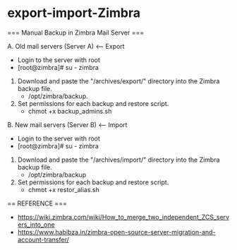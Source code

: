 # export-import-Zimbra

=== Manual Backup in Zimbra Mail Server ===

A. Old mail servers (Server A) <-- Export
  - Login to the server with root
  - [root@zimbra]# su - zimbra

1. Download and paste the "/archives/export/" directory into the Zimbra backup file.
   - /opt/zimbra/backup.
2. Set permissions for each backup and restore script.
   - chmot +x backup_admins.sh

B. New mail servers (Server B) <-- Import
  - Login to the server with root
  - [root@zimbra]# su - zimbra

1. Download and paste the "/archives/import/" directory into the Zimbra backup file.
   - /opt/zimbra/backup
2. Set permissions for each backup and restore script.
   - chmot +x restor_alias.sh

== REFERENCE ===
- https://wiki.zimbra.com/wiki/How_to_merge_two_independent_ZCS_servers_into_one
- https://www.habibza.in/zimbra-open-source-server-migration-and-account-transfer/
